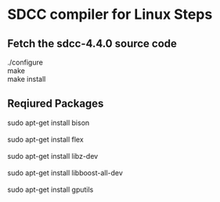 <h1> SDCC compiler for Linux Steps </h1>

<h2> Fetch the  sdcc-4.4.0 source code </h2>
<p>
<div> ./configure </div> 
<div> make </div>
<div> make install </div>
</p>

<h2> Reqiured Packages </h2>

<p>
<div> sudo apt-get install bison </div> <br />
<div> sudo apt-get install flex </div> <br />
<div> sudo apt-get install libz-dev </div> <br />
<div> sudo apt-get install libboost-all-dev </div> <br />
<div> sudo apt-get install gputils </div>
</p>


